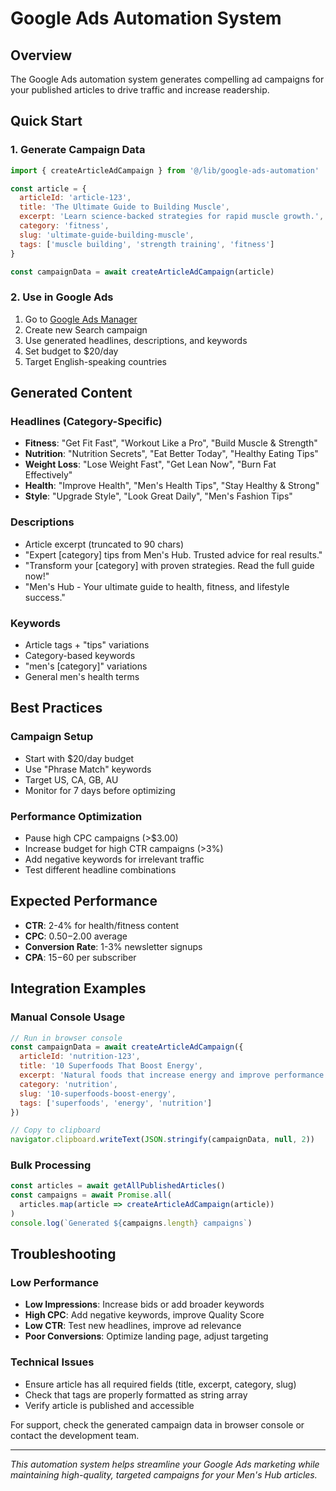 # Google Ads Automation System

## Overview
The Google Ads automation system generates compelling ad campaigns for your published articles to drive traffic and increase readership.

## Quick Start

### 1. Generate Campaign Data
```javascript
import { createArticleAdCampaign } from '@/lib/google-ads-automation'

const article = {
  articleId: 'article-123',
  title: 'The Ultimate Guide to Building Muscle',
  excerpt: 'Learn science-backed strategies for rapid muscle growth.',
  category: 'fitness',
  slug: 'ultimate-guide-building-muscle',
  tags: ['muscle building', 'strength training', 'fitness']
}

const campaignData = await createArticleAdCampaign(article)
```

### 2. Use in Google Ads
1. Go to [Google Ads Manager](https://ads.google.com)
2. Create new Search campaign
3. Use generated headlines, descriptions, and keywords
4. Set budget to $20/day
5. Target English-speaking countries

## Generated Content

### Headlines (Category-Specific)
- **Fitness**: "Get Fit Fast", "Workout Like a Pro", "Build Muscle & Strength"
- **Nutrition**: "Nutrition Secrets", "Eat Better Today", "Healthy Eating Tips"  
- **Weight Loss**: "Lose Weight Fast", "Get Lean Now", "Burn Fat Effectively"
- **Health**: "Improve Health", "Men's Health Tips", "Stay Healthy & Strong"
- **Style**: "Upgrade Style", "Look Great Daily", "Men's Fashion Tips"

### Descriptions
- Article excerpt (truncated to 90 chars)
- "Expert [category] tips from Men's Hub. Trusted advice for real results."
- "Transform your [category] with proven strategies. Read the full guide now!"
- "Men's Hub - Your ultimate guide to health, fitness, and lifestyle success."

### Keywords
- Article tags + "tips" variations
- Category-based keywords
- "men's [category]" variations
- General men's health terms

## Best Practices

### Campaign Setup
- Start with $20/day budget
- Use "Phrase Match" keywords
- Target US, CA, GB, AU
- Monitor for 7 days before optimizing

### Performance Optimization
- Pause high CPC campaigns (>$3.00)
- Increase budget for high CTR campaigns (>3%)
- Add negative keywords for irrelevant traffic
- Test different headline combinations

## Expected Performance
- **CTR**: 2-4% for health/fitness content
- **CPC**: $0.50-$2.00 average
- **Conversion Rate**: 1-3% newsletter signups
- **CPA**: $15-$60 per subscriber

## Integration Examples

### Manual Console Usage
```javascript
// Run in browser console
const campaignData = await createArticleAdCampaign({
  articleId: 'nutrition-123',
  title: '10 Superfoods That Boost Energy',
  excerpt: 'Natural foods that increase energy and improve performance.',
  category: 'nutrition', 
  slug: '10-superfoods-boost-energy',
  tags: ['superfoods', 'energy', 'nutrition']
})

// Copy to clipboard
navigator.clipboard.writeText(JSON.stringify(campaignData, null, 2))
```

### Bulk Processing
```javascript
const articles = await getAllPublishedArticles()
const campaigns = await Promise.all(
  articles.map(article => createArticleAdCampaign(article))
)
console.log(`Generated ${campaigns.length} campaigns`)
```

## Troubleshooting

### Low Performance
- **Low Impressions**: Increase bids or add broader keywords
- **High CPC**: Add negative keywords, improve Quality Score
- **Low CTR**: Test new headlines, improve ad relevance
- **Poor Conversions**: Optimize landing page, adjust targeting

### Technical Issues
- Ensure article has all required fields (title, excerpt, category, slug)
- Check that tags are properly formatted as string array
- Verify article is published and accessible

For support, check the generated campaign data in browser console or contact the development team.

---

*This automation system helps streamline your Google Ads marketing while maintaining high-quality, targeted campaigns for your Men's Hub articles.* 